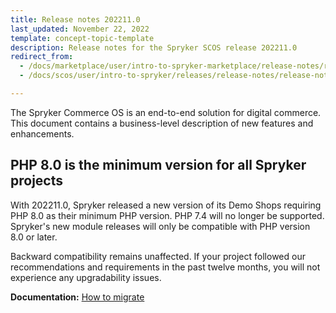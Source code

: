 ```yaml
---
title: Release notes 202211.0
last_updated: November 22, 2022
template: concept-topic-template
description: Release notes for the Spryker SCOS release 202211.0
redirect_from:  
  - /docs/marketplace/user/intro-to-spryker-marketplace/release-notes/release-notes-202211.0.html
  - /docs/scos/user/intro-to-spryker/releases/release-notes/release-notes-202211.0/release-notes-202211.0.html

---
```


The Spryker Commerce OS is an end-to-end solution for digital commerce. This document contains a business-level description of new features and enhancements.

## PHP 8.0 is the minimum version for all Spryker projects
With 202211.0, Spryker released a new version of its Demo Shops requiring PHP 8.0 as their minimum PHP version. PHP 7.4 will no longer be supported. Spryker's new module releases will only be compatible with PHP version 8.0 or later.

Backward compatibility remains unaffected. If your project followed our recommendations and requirements in the past twelve months, you will not experience any upgradability issues.

**Documentation:**
[How to migrate](/docs/dg/dev/upgrade-and-migrate/upgrade-to-php-81.html)
